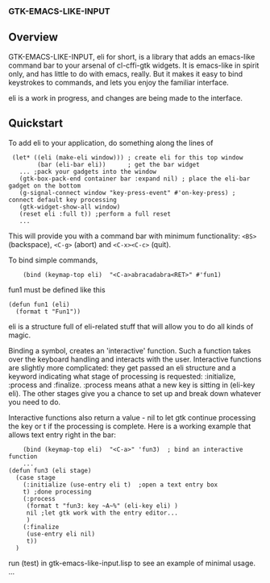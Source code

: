 ### GTK-EMACS-LIKE-INPUT

## Overview

GTK-EMACS-LIKE-INPUT, eli for short, is a library that adds an emacs-like command bar to your arsenal of cl-cffi-gtk widgets.  It is emacs-like in spirit only, and has little to do with emacs, really.  But it makes it easy to bind keystrokes to commands, and lets you enjoy the familiar interface.

eli is a work in progress, and changes are being made to the interface.

## Quickstart

To add eli to your application, do something along the lines of
```
 (let* ((eli (make-eli window))) ; create eli for this top window
        (bar (eli-bar eli))      ; get the bar widget
   ... ;pack your gadgets into the window
   (gtk-box-pack-end container bar :expand nil) ; place the eli-bar gadget on the bottom 
   (g-signal-connect window "key-press-event" #'on-key-press) ; connect default key processing
   (gtk-widget-show-all window)
   (reset eli :full t)) ;perform a full reset
   ...
```
This will provide you with a command bar with minimum functionality: `<BS>` (backspace), `<C-g>` (abort) and `<C-x><C-c>` (quit).

To bind simple commands, 
```
    (bind (keymap-top eli)  "<C-a>abracadabra<RET>" #'fun1)
```
fun1 must be defined like this
```
(defun fun1 (eli)
  (format t "Fun1"))
```
eli is a structure full of eli-related stuff that will allow you to do all kinds of magic.

Binding a symbol, creates an 'interactive' function.  Such a function takes over the keyboard handling and interacts with the user.  Interactive functions are slightly more complicated: they get passed an eli structure and a keyword indicating what stage of processing is requested: :initialize, :process and :finalize.  :process means athat a new key is sitting in (eli-key eli).  The other stages give you a chance to set up and break down whatever you need to do.

Interactive functions also return a value - nil to let gtk continue processing the key or t if the processing is complete.
Here is a working example that allows text entry right in the bar:
```
    (bind (keymap-top eli)  "<C-a>" 'fun3)  ; bind an interactive function
	...
(defun fun3 (eli stage)
  (case stage
    (:initialize (use-entry eli t)  ;open a text entry box
	t) ;done processing
    (:process
     (format t "fun3: key ~A~%" (eli-key eli) )
     nil ;let gtk work with the entry editor...
     )
    (:finalize
     (use-entry eli nil)
     t))
  )
```

run (test) in gtk-emacs-like-input.lisp to see an example of minimal usage.
...
